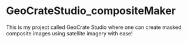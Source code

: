 # GeoCrateStudio_compositeMaker
This is my project called GeoCrate Studio where one can create masked composite images using satellite imagery with ease!
